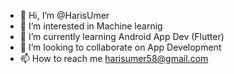 - 👋 Hi, I’m @HarisUmer
- 👀 I’m interested in Machine learnig 
- 🌱 I’m currently learning Android App Dev (Flutter)
- 💞️ I’m looking to collaborate on App Development 
- 📫 How to reach me harisumer58@gmail.com

<!---
HarisUmer/HarisUmer is a ✨ special ✨ repository because its `README.md` (this file) appears on your GitHub profile.
You can click the Preview link to take a look at your changes.
--->
